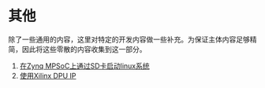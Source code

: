 # 其他

除了一些通用的内容，这里对特定的开发内容做一些补充。为保证主体内容足够精简，因此将这些零散的内容收集到这一部分。

1. [在Zynq MPSoC上通过SD卡启动linux系统](./boot_linux.md)
2. [使用Xilinx DPU IP](./dpu_block_design.md)